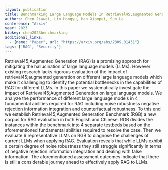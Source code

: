```yaml
---
layout: publication
title: Benchmarking Large Language Models In Retrieval45;augmented Generation
authors: Chen Jiawei, Lin Hongyu, Han Xianpei, Sun Le
conference: "Arxiv"
year: 2023
bibkey: chen2023benchmarking
additional_links:
  - {name: "Paper", url: "https://arxiv.org/abs/2309.01431"}
tags: ['RAG', 'Security']
---
```

Retrieval45;Augmented Generation (RAG) is a promising approach for mitigating the hallucination of large language models (LLMs). However existing research lacks rigorous evaluation of the impact of retrieval45;augmented generation on different large language models which make it challenging to identify the potential bottlenecks in the capabilities of RAG for different LLMs. In this paper we systematically investigate the impact of Retrieval45;Augmented Generation on large language models. We analyze the performance of different large language models in 4 fundamental abilities required for RAG including noise robustness negative rejection information integration and counterfactual robustness. To this end we establish Retrieval45;Augmented Generation Benchmark (RGB) a new corpus for RAG evaluation in both English and Chinese. RGB divides the instances within the benchmark into 4 separate testbeds based on the aforementioned fundamental abilities required to resolve the case. Then we evaluate 6 representative LLMs on RGB to diagnose the challenges of current LLMs when applying RAG. Evaluation reveals that while LLMs exhibit a certain degree of noise robustness they still struggle significantly in terms of negative rejection information integration and dealing with false information. The aforementioned assessment outcomes indicate that there is still a considerable journey ahead to effectively apply RAG to LLMs.
